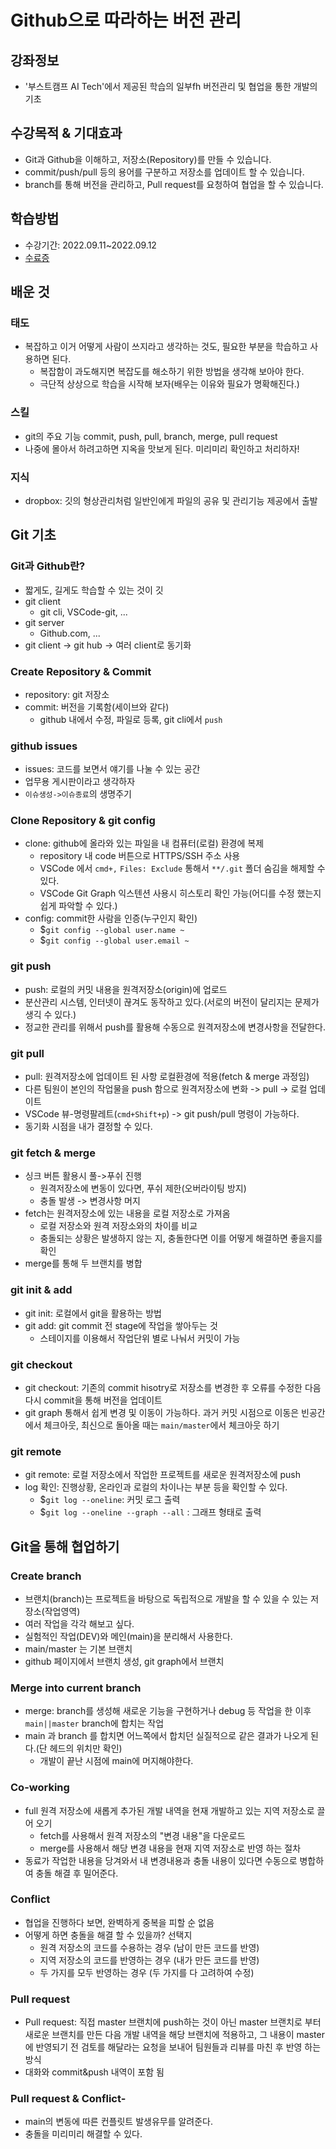 # Github으로 따라하는 버전 관리
## 강좌정보
-  '부스트캠프 AI Tech'에서 제공된 학습의 일부fh 버전관리 및 협업을 통한 개발의 기초

## 수강목적 & 기대효과
- Git과 Github을 이해하고, 저장소(Repository)를 만들 수 있습니다.
- commit/push/pull 등의 용어를 구분하고 저장소를 업데이트 할 수 있습니다.
- branch를 통해 버전을 관리하고, Pull request를 요청하여 협업을 할 수 있습니다.

## 학습방법
- 수강기간: 2022.09.11~2022.09.12
- [수료증](http://www.boostcourse.org/certificate/B20220912-738314?langCode=ko)
## 배운 것
### 태도
- 복잡하고 이거 어떻게 사람이 쓰지라고 생각하는 것도, 필요한 부분을 학습하고 사용하면 된다.
    - 복잡함이 과도해지면 복잡도를 해소하기 위한 방법을 생각해 보아야 한다.
    - 극단적 상상으로 학습을 시작해 보자(배우는 이유와 필요가 명확해진다.)
### 스킬
- git의 주요 기능 commit, push, pull, branch, merge, pull request
- 나중에 몰아서 하려고하면 지옥을 맛보게 된다. 미리미리 확인하고 처리하자!
### 지식
- dropbox: 깃의 형상관리처럼 일반인에게 파일의 공유 및 관리기능 제공에서 출발

## Git 기초
### Git과 Github란?
- 짧게도, 길게도 학습할 수 있는 것이 깃
- git client
    - git cli, VSCode-git, ...
- git server
    - Github.com, ...
- git client -> git hub -> 여러 client로 동기화
### Create Repository & Commit
- repository: git 저장소
- commit: 버전을 기록함(세이브와 같다)
    - github 내에서 수정, 파일로 등록, git cli에서 `push`
### github issues
- issues: 코드를 보면서 얘기를 나눌 수 있는 공간
- 업무용 게시판이라고 생각하자
- `이슈생성->이슈종료`의 생명주기
### Clone Repository & git config
- clone: github에 올라와 있는 파일을 내 컴퓨터(로컬) 환경에 복제
    - repository 내 code 버튼으로 HTTPS/SSH 주소 사용
    - VSCode 에서 `cmd+,` `Files: Exclude` 통해서 `**/.git` 폴더 숨김을 해제할 수 있다.
    - VSCode Git Graph 익스텐션 사용시 히스토리 확인 가능(어디를 수정 했는지 쉽게 파악할 수 있다.)
- config: commit한 사람을 인증(누구인지 확인)
    - $`git config --global user.name ~`
    - $`git config --global user.email ~`
### git push
- push: 로컬의 커밋 내용을 원격저장소(origin)에 업로드
- 분산관리 시스템, 인터넷이 끊겨도 동작하고 있다.(서로의 버전이 달리지는 문제가 생긱 수 있다.)
- 정교한 관리를 위해서 push를 활용해 수동으로 원격저장소에 변경사항을 전달한다.
### git pull
- pull: 원격저장소에 업데이트 된 사항 로컬환경에 적용(fetch & merge 과정임)
- 다른 팀원이 본인의 작업물을 push 함으로 원격저장소에 변화 -> pull -> 로컬 업데이트
- VSCode 뷰-명령팔레트(`cmd+Shift+p`) -> git push/pull 명령이 가능하다.
- 동기화 시점을 내가 결정할 수 있다.
### git fetch & merge
- 싱크 버튼 활용시 풀->푸쉬 진행
    - 원격저장소에 변동이 있다면, 푸쉬 제한(오버라이팅 방지)
    - 충돌 발생 -> 변경사항 머지
- fetch는 원격저장소에 있는 내용을 로컬 저장소로 가져옴
    - 로컬 저장소와 원격 저장소와의 차이를 비교
    - 충돌되는 상황은 발생하지 않는 지, 충돌한다면 이를 어떻게 해결하면 좋을지를 확인
- merge를 통해 두 브랜치를 병합
### git init & add
- git init: 로컬에서 git을 활용하는 방법
- git add: git commit 전 stage에 작업을 쌓아두는 것
    - 스테이지를 이용해서 작업단위 별로 나눠서 커밋이 가능
### git checkout
- git checkout: 기존의 commit hisotry로 저장소를 변경한 후 오류를 수정한 다음 다시 commit을 통해 버전을 업데이트
- git graph 통해서 쉽게 변경 및 이동이 가능하다. 과거 커밋 시점으로 이동은 빈공간에서 체크아웃, 최신으로 돌아올 때는 `main/master`에서 체크아웃 하기
### git remote
- git remote: 로컬 저장소에서 작업한 프로젝트를 새로운 원격저장소에 push
- log 확인: 진행상황, 온라인과 로컬의 차이나는 부분 등을 확인할 수 있다.
    - $`git log --oneline`: 커밋 로그 출력
    - $`git log --oneline --graph --all` : 그래프 형태로 출력

## Git을 통해 협업하기
### Create branch
- 브랜치(branch)는 프로젝트을 바탕으로 독립적으로 개발을 할 수 있을 수 있는 저장소(작업영역)
- 여러 작업을 각각 해보고 싶다.
- 실험적인 작업(DEV)와 메인(main)을 분리해서 사용한다.
- main/master 는 기본 브랜치
- github 페이지에서 브랜치 생성, git graph에서 브랜치
### Merge into current branch
- merge: branch를 생성해 새로운 기능을 구현하거나 debug 등 작업을 한 이후 `main||master` branch에 합치는 작업
- main 과 branch 를 합치면 어느쪽에서 합치던 실질적으로 같은 결과가 나오게 된다.(단 헤드의 위치만 확인)
    - 개발이 끝난 시점에 main에 머지해야한다.
### Co-working
- full 원격 저장소에 새롭게 추가된 개발 내역을 현재 개발하고 있는 지역 저장소로 끌어 오기
    - fetch를 사용해서 원격 저장소의 "변경 내용"을 다운로드
    - merge를 사용해서 해당 변경 내용을 현재 지역 저장소로 반영 하는 절차
- 동료가 작업한 내용을 당겨와서 내 변경내용과 충돌 내용이 있다면 수동으로 병합하여 충돌 해결 후 밀어준다.
### Conflict
- 협업을 진행하다 보면, 완벽하게 중복을 피할 순 없음
- 어떻게 하면 충돌을 해결 할 수 있을까? 선택지
    - 원격 저장소의 코드를 수용하는 경우 (남이 만든 코드를 반영)
    - 지역 저장소의 코드를 반영하는 경우 (내가 만든 코드를 반영)
    - 두 가지를 모두 반영하는 경우 (두 가지를 다 고려하여 수정)
### Pull request
- Pull request: 직접 master 브랜치에 push하는 것이 아닌 master 브랜치로 부터 새로운 브랜치를 만든 다음 개발 내역을 해당 브랜치에 적용하고, 그 내용이 master에 반영되기 전 검토를 해달라는 요청을 보내어 팀원들과 리뷰를 마친 후 반영 하는 방식
- 대화와 commit&push 내역이 포함 됨
### Pull request & Conflict- 
- main의 변동에 따른 컨플릿트 발생유무를 알려준다.
- 충돌을 미리미리 해결할 수 있다.
